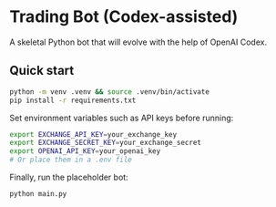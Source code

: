 # Trading Bot (Codex-assisted)

A skeletal Python bot that will evolve with the help of OpenAI Codex.  
## Quick start
```bash
python -m venv .venv && source .venv/bin/activate
pip install -r requirements.txt
```

Set environment variables such as API keys before running:

```bash
export EXCHANGE_API_KEY=your_exchange_key
export EXCHANGE_SECRET_KEY=your_exchange_secret
export OPENAI_API_KEY=your_openai_key
# Or place them in a .env file
```

Finally, run the placeholder bot:

```bash
python main.py
```

